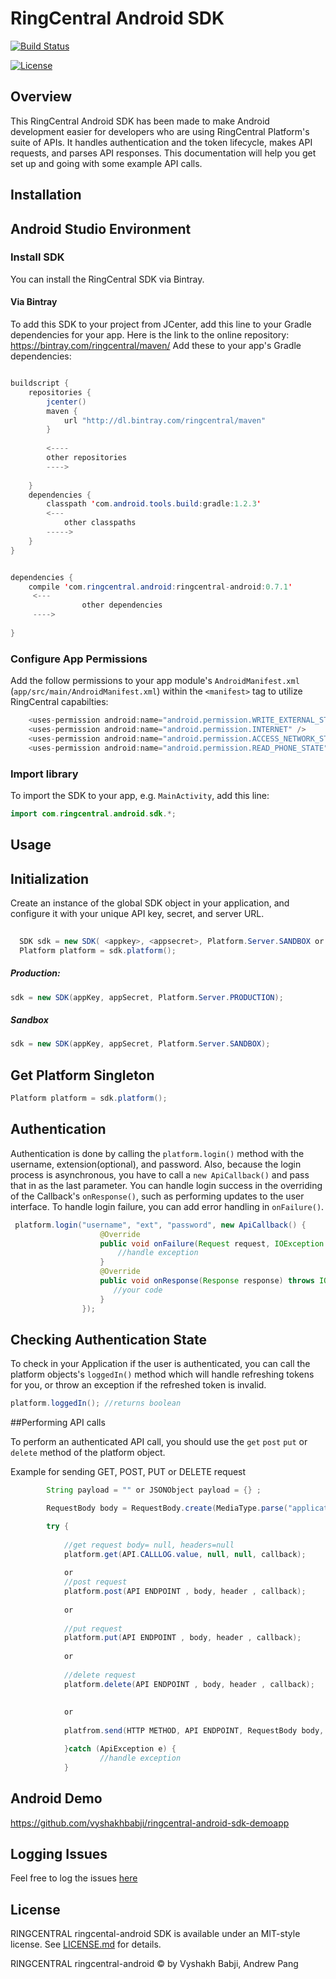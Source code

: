 # RingCentral Android SDK

[![Build Status](https://travis-ci.org/vyshakhbabji/ringcentral-android.svg)](https://travis-ci.org/vyshakhbabji/ringcentral-android)
<!--[![Bintray][bintray-version-svg]][bintray-version-link]-->
[![License][license-svg]][license-link]



## Overview

This RingCentral Android SDK has been made to make Android development easier for developers who are using RingCentral Platform's suite of APIs. 
It handles authentication and the token lifecycle, makes API requests, and parses API responses. This documentation will help you get set up and going with some example API calls.

## Installation

## Android Studio Environment

### Install SDK

You can install the RingCentral SDK via Bintray.

#### Via Bintray

To add this SDK to your project from JCenter, add this line to your Gradle dependencies for your app. Here is the link to the online repository: https://bintray.com/ringcentral/maven/
Add these to your app's Gradle dependencies:

```java

buildscript {
    repositories {
        jcenter()
        maven {
            url "http://dl.bintray.com/ringcentral/maven"
        }
         
        <----
        other repositories
        ---->
    
    }
    dependencies {
        classpath 'com.android.tools.build:gradle:1.2.3'
        <---
            other classpaths
        ----->
    }
}


dependencies {
    compile 'com.ringcentral.android:ringcentral-android:0.7.1'
     <---
                other dependencies
     ---->
    
}
```


### Configure App Permissions

Add the follow permissions to your app module's `AndroidManifest.xml` (`app/src/main/AndroidManifest.xml`) within the `<manifest>` tag to utilize RingCentral capabilties:

```java
    <uses-permission android:name="android.permission.WRITE_EXTERNAL_STORAGE" />
    <uses-permission android:name="android.permission.INTERNET" />
    <uses-permission android:name="android.permission.ACCESS_NETWORK_STATE" />
    <uses-permission android:name="android.permission.READ_PHONE_STATE" />
```

### Import library

To import the SDK to your app, e.g. `MainActivity`, add this line:

```java
import com.ringcentral.android.sdk.*;
```

## Usage

## Initialization

Create an instance of the global SDK object in your application, and configure it with your unique API key, secret, and server URL.
```java
  
  SDK sdk = new SDK( <appkey>, <appsecret>, Platform.Server.SANDBOX or Platform.Server.SANDBOX);
  Platform platform = sdk.platform();

```

##### Production:

```java
sdk = new SDK(appKey, appSecret, Platform.Server.PRODUCTION);
```
##### Sandbox

```java
sdk = new SDK(appKey, appSecret, Platform.Server.SANDBOX);
```

## Get Platform Singleton

```java
Platform platform = sdk.platform();
```

## Authentication

Authentication is done by calling the `platform.login()` method with the username, extension(optional), and password. Also, because the login process is asynchronous, you have to call a `new ApiCallback()` and pass that in as the last parameter. You can handle login success in the overriding of the Callback's `onResponse()`, such as performing updates to the user interface. To handle login failure, you can add error handling in `onFailure()`.

```java
 platform.login("username", "ext", "password", new ApiCallback() {
                    @Override
                    public void onFailure(Request request, IOException e) {
                        //handle exception
                    }
                    @Override
                    public void onResponse(Response response) throws IOException {
                       //your code
                    }
                });
```

## Checking Authentication State

To check in your Application if the user is authenticated, you can call the platform objects's `loggedIn()` method which will handle refreshing tokens for you, or throw an exception if the refreshed token is invalid.

```java
platform.loggedIn(); //returns boolean 
```

##Performing API calls

To perform an authenticated API call, you should use the `get` `post` `put` or `delete` method of the platform object.

Example for sending GET, POST, PUT or DELETE request

```java
        String payload = "" or JSONObject payload = {} ;

        RequestBody body = RequestBody.create(MediaType.parse("application/json"), payload.getBytes());

        try {
            
            //get request body= null, headers=null 
            platform.get(API.CALLLOG.value, null, null, callback);
            
            or
            //post request 
            platform.post(API ENDPOINT , body, header , callback);
            
            or 
            
            //put request
            platform.put(API ENDPOINT , body, header , callback);
            
            or 
            
            //delete request
            platform.delete(API ENDPOINT , body, header , callback);
            
            
            or
            
            platfrom.send(HTTP METHOD, API ENDPOINT, RequestBody body, HashMap headerMap, ApiCallback callback) 

            }catch (ApiException e) {
                    //handle exception
            }
```



## Android Demo

https://github.com/vyshakhbabji/ringcentral-android-sdk-demoapp

## Logging Issues 

Feel free to log the issues [here](https://github.com/ringcentral/ringcentral-android/issues)

## License

RINGCENTRAL ringcental-android SDK is available under an MIT-style license. See [LICENSE.md](LICENSE.md) for details.

RINGCENTRAL ringcentral-android &copy; by Vyshakh Babji, Andrew Pang



 [build-status-svg]: https://travis-ci.org/ringcentral/ringcentral-android.svg?branch=master
 [build-status-link]: https://travis-ci.org/ringcentral/ringcentral-android

 [bintray-version-link]: https://bintray.com/ringcentral/maven/ringcentral-android/0.7.1/view
 [license-svg]: https://img.shields.io/badge/license-MIT-blue.svg
 [license-link]: https://github.com/ringcentral/ringcentral-android/blob/master/LICENSE.md


 <!--[bintray-version-svg]: https://img.shields.io/bintray/v/ringcentral/maven/ringcentral-android.svg-->